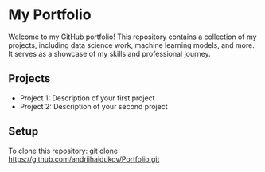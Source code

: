 # My Portfolio

Welcome to my GitHub portfolio! This repository contains a collection of my projects, including data science work, machine learning models, and more. It serves as a showcase of my skills and professional journey.

## Projects
- Project 1: Description of your first project
- Project 2: Description of your second project

## Setup
To clone this repository:
git clone https://github.com/andriihaidukov/Portfolio.git
